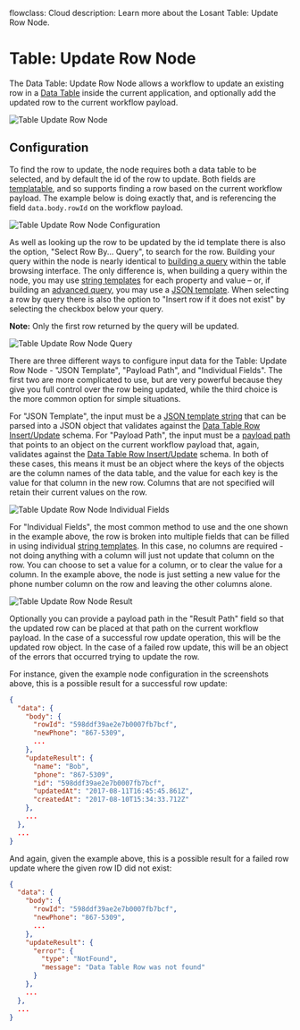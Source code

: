 flowclass: Cloud
description: Learn more about the Losant Table: Update Row Node.

# Table: Update Row Node

The Data Table: Update Row Node allows a workflow to update an existing row in a [Data Table](/data-tables/overview/) inside the current application, and optionally add the updated row to the current workflow payload.

![Table Update Row Node](/images/workflows/data/table-update-row-node.png "Table Update Row Node")

## Configuration

To find the row to update, the node requires both a data table to be selected, and by default the id of the row to update. Both fields are [templatable](/workflows/accessing-payload-data/#string-templates), and so supports finding a row based on the current workflow payload. The example below is doing exactly that, and is referencing the field `data.body.rowId` on the workflow payload.

![Table Update Row Node Configuration](/images/workflows/data/table-update-row-node-config.png "Table Update Row Node Configuration")

As well as looking up the row to be updated by the id template there is also the option, "Select Row By... Query", to search for the row. Building your query within the node is nearly identical to [building a query](/data-tables/overview/#querying-table-data) within the table browsing interface. The only difference is, when building a query within the node, you may use [string templates](/workflows/accessing-payload-data/#string-templates) for each property and value – or, if building an [advanced query](/data-tables/overview/#advanced-queries), you may use a [JSON template](/workflows/accessing-payload-data/#json-templates). When selecting a row by query there is also the option to "Insert row if it does not exist" by selecting the checkbox below your query.

**Note:** Only the first row returned by the query will be updated.

![Table Update Row Node Query](/images/workflows/data/table-update-row-node-query.png "Table Update Row Node Query")

There are three different ways to configure input data for the Table: Update Row Node - "JSON Template", "Payload Path", and "Individual Fields". The first two are more complicated to use, but are very powerful because they give you full control over the row being updated, while the third choice is the more common option for simple situations.

For "JSON Template", the input must be a [JSON template string](/workflows/accessing-payload-data/#json-templates) that can be parsed into a JSON object that validates against the [Data Table Row Insert/Update](/rest-api/schemas/#data-table-row-insertupdate) schema. For "Payload Path", the input must be a [payload path](/workflows/accessing-payload-data/#payload-paths) that points to an object on the current workflow payload that, again, validates against the [Data Table Row Insert/Update](/rest-api/schemas/#data-table-row-insertupdate) schema. In both of these cases, this means it must be an object where the keys of the objects are the column names of the data table, and the value for each key is the value for that column in the new row. Columns that are not specified will retain their current values on the row.

![Table Update Row Node Individual Fields](/images/workflows/data/table-update-row-node-individual-fields.png "Table Update Row Node Individual Fields")

For "Individual Fields", the most common method to use and the one shown in the example above, the row is broken into multiple fields that can be filled in using individual [string templates](/workflows/accessing-payload-data/#string-templates). In this case, no columns are required - not doing anything with a column will just not update that column on the row. You can choose to set a value for a column, or to clear the value for a column. In the example above, the node is just setting a new value for the phone number column on the row and leaving the other columns alone.

![Table Update Row Node Result](/images/workflows/data/table-update-row-node-result.png "Table Update Row Node Result")

Optionally you can provide a payload path in the "Result Path" field so that the updated row can be placed at that path on the current workflow payload. In the case of a successful row update operation, this will be the updated row object. In the case of a failed row update, this will be an object of the errors that occurred trying to update the row.

For instance, given the example node configuration in the screenshots above, this is a possible result for a successful row update:

```json
{
  "data": {
    "body": {
      "rowId": "598ddf39ae2e7b0007fb7bcf",
      "newPhone": "867-5309",
      ...
    },
    "updateResult": {
      "name": "Bob",
      "phone": "867-5309",
      "id": "598ddf39ae2e7b0007fb7bcf",
      "updatedAt": "2017-08-11T16:45:45.861Z",
      "createdAt": "2017-08-10T15:34:33.712Z"
    },
    ...
  },
  ...
}
```

And again, given the example above, this is a possible result for a failed row update where the given row ID did not exist:

```json
{
  "data": {
    "body": {
      "rowId": "598ddf39ae2e7b0007fb7bcf",
      "newPhone": "867-5309",
      ...
    },
    "updateResult": {
      "error": {
        "type": "NotFound",
        "message": "Data Table Row was not found"
      }
    },
    ...
  },
  ...
}
```
